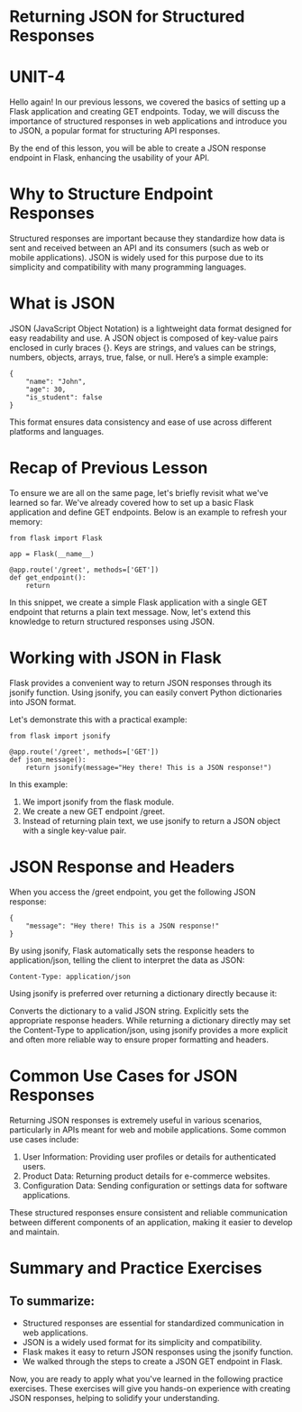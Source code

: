 # Returning JSON for Structured Responses

# UNIT-4

Hello again! In our previous lessons, we covered the basics of setting up a Flask application and creating GET endpoints. Today, we will discuss the importance of structured responses in web applications and introduce you to JSON, a popular format for structuring API responses.

By the end of this lesson, you will be able to create a JSON response endpoint in Flask, enhancing the usability of your API.

# Why to Structure Endpoint Responses
Structured responses are important because they standardize how data is sent and received between an API and its consumers (such as web or mobile applications). JSON is widely used for this purpose due to its simplicity and compatibility with many programming languages.

# What is JSON
JSON (JavaScript Object Notation) is a lightweight data format designed for easy readability and use. A JSON object is composed of key-value pairs enclosed in curly braces {}. Keys are strings, and values can be strings, numbers, objects, arrays, true, false, or null. Here’s a simple example:

```
{
    "name": "John",
    "age": 30,
    "is_student": false
}
```
This format ensures data consistency and ease of use across different platforms and languages.

# Recap of Previous Lesson
To ensure we are all on the same page, let's briefly revisit what we've learned so far. We've already covered how to set up a basic Flask application and define GET endpoints. Below is an example to refresh your memory:

```
from flask import Flask

app = Flask(__name__)

@app.route('/greet', methods=['GET'])
def get_endpoint():
    return
```
In this snippet, we create a simple Flask application with a single GET endpoint that returns a plain text message. Now, let's extend this knowledge to return structured responses using JSON.



# Working with JSON in Flask
Flask provides a convenient way to return JSON responses through its jsonify function. Using jsonify, you can easily convert Python dictionaries into JSON format.

Let's demonstrate this with a practical example:

```
from flask import jsonify

@app.route('/greet', methods=['GET'])
def json_message():
    return jsonify(message="Hey there! This is a JSON response!")
```

In this example:

1. We import jsonify from the flask module.
2. We create a new GET endpoint /greet.
3. Instead of returning plain text, we use jsonify to return a JSON object with a single key-value pair.



# JSON Response and Headers
When you access the /greet endpoint, you get the following JSON response:

```
{
    "message": "Hey there! This is a JSON response!"
}
```
By using jsonify, Flask automatically sets the response headers to application/json, telling the client to interpret the data as JSON:

```
Content-Type: application/json
```
Using jsonify is preferred over returning a dictionary directly because it:

Converts the dictionary to a valid JSON string.
Explicitly sets the appropriate response headers.
While returning a dictionary directly may set the Content-Type to application/json, using jsonify provides a more explicit and often more reliable way to ensure proper formatting and headers.


# Common Use Cases for JSON Responses
Returning JSON responses is extremely useful in various scenarios, particularly in APIs meant for web and mobile applications. Some common use cases include:

1. User Information: Providing user profiles or details for authenticated users.
2. Product Data: Returning product details for e-commerce websites.
3. Configuration Data: Sending configuration or settings data for software applications.

These structured responses ensure consistent and reliable communication between different components of an application, making it easier to develop and maintain.

# Summary and Practice Exercises

## To summarize:

* Structured responses are essential for standardized communication in web applications.
* JSON is a widely used format for its simplicity and compatibility.
* Flask makes it easy to return JSON responses using the jsonify function.
* We walked through the steps to create a JSON GET endpoint in Flask.

Now, you are ready to apply what you've learned in the following practice exercises. These exercises will give you hands-on experience with creating JSON responses, helping to solidify your understanding.







